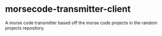 # morsecode-transmitter-client
A morse code transmitter based off the morse code projects in the random projects repository.
